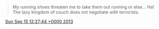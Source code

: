 > My running shoes threaten me to take them out running or else\.\.\. Ha\! The lazy kingdom of couch does not negotiate with terrorists\.

<img src="../../media/tweet.ico" width="12" /> [Sun Sep 15 12:27:44 +0000 2013](https://twitter.com/DromerDenker/status/379219984763080704)